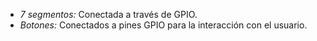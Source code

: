 - *7 segmentos:* Conectada a través de GPIO.
- *Botones:* Conectados a pines GPIO para la interacción con el usuario.